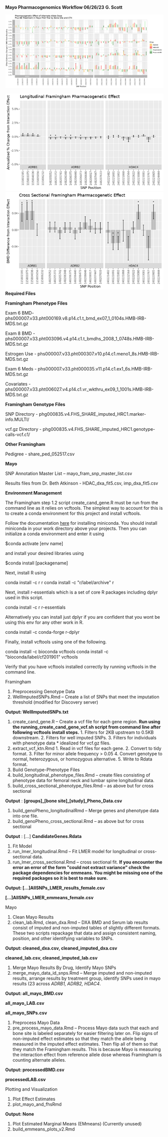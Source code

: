 **Mayo Pharmacogenomics Workflow 06/26/23**
**G. Scott**

![Alt text](https://github.com/GriffinBINF/LaryLabPharmacogenomics/blob/main/plots/mayo_pharmacogenomics.png)

![Alt text](https://github.com/GriffinBINF/LaryLabPharmacogenomics/blob/main/plots/long_fhs_plot.png)
![Alt text](https://github.com/GriffinBINF/LaryLabPharmacogenomics/blob/main/plots/cs_fhs_plot.png)
**Required Files**

**Framingham Phenotype Files**

Exam 6 BMD- phs000007.v33.pht000169.v8.p14.c1.t\_bmd\_ex07\_1\_0104s.HMB-IRB-MDS.txt.gz

Exam 8 BMD - phs000007.v33.pht003096.v4.p14.c1.t\_bmdhs\_2008\_1\_0748s.HMB-IRB-MDS.txt.gz

Estrogen Use - phs000007.v33.pht000307.v10.p14.c1.meno1\_8s.HMB-IRB-MDS.txt.gz

Exam 6 Meds - phs000007.v33.pht000035.v11.p14.c1.ex1\_6s.HMB-IRB-MDS.txt.gz

Covariates - phs000007.v33.pht006027.v4.p14.c1.vr\_wkthru\_ex09\_1\_1001s.HMB-IRB-MDS.txt.gz

**Framingham Genotype Files**

SNP Directory - phg000835.v4.FHS\_SHARE\_imputed\_HRC1.marker-info.MULTI/

vcf.gz Directory - phg000835.v4.FHS\_SHARE\_imputed\_HRC1.genotype-calls-vcf.c1/

**Other Framingham**

Pedigree - share\_ped\_052517.csv

**Mayo**

SNP Annotation Master List – mayo\_fram\_snp\_master\_list.csv

Results files from Dr. Beth Atkinson - HDAC\_dxa\_fit5.csv, imp\_dxa\_fit5.csv

**Environment Management**

The Framingham step 1.2 script create\_cand\_gene.R must be run from the command line as it relies on vcftools. The simplest way to account for this is to create a conda environment for this project and install vcftools.

Follow the documentation [here](https://rc-docs.northeastern.edu/en/latest/software/conda.html) for installing miniconda. You should install miniconda in your work directory above your projects. Then you can initialize a conda environment and enter it using

$conda activate [env name]

and install your desired libraries using

$conda install [packagename]

Next, install R using

conda install -c r r
conda install -c "r/label/archive" r

Next, install r-essentials which is a set of core R packages including dplyr used in this script.

conda install -c r r-essentials

Alternatively you can install just dplyr if you are confident that you wont be using this env for any other work in R.

conda install -c conda-forge r-dplyr

Finally, install vcftools using one of the following.

conda install -c bioconda vcftools
conda install -c "bioconda/label/cf201901" vcftools

Verify that you have vcftools installed correctly by running vcftools in the command line.

Framingham

1. Preprocessing Genotype Data
  1. WellImputedSNPs.Rmd – Create a list of SNPs that meet the imputation threshold (modified for Discovery server)

**Output: WellImputedSNPs.txt**

  1. create\_cand\_gene.R – Create a vcf file for each gene region. **Run using the running\_create\_cand\_gene\_vcf.sh script from command line after following vcftools install steps.**
    1. Filters for 2KB upstream to 0.5KB downstream.
    2. Filters for well imputed SNPs.
    3. Filters for individuals with phenotype data \* idealized for vcf.gz files.
  2. extract\_vcf\_ktn.Rmd
    1. Read in vcf files for each gene.
    2. Convert to tidy format.
    3. Filter for minor allele frequency \> 0.05
    4. Convert genotype to normal, heterozygous, or homozygous alternative.
    5. Write to Rdata format.
1. Build Genotype-Phenotype Files
  1. build\_longitudinal\_phenotype\_files.Rmd – create files consisting of phenotype data for femoral neck and lumbar spine longitudinal data.
  2. build\_cross\_sectional\_phenotype\_files.Rmd – as above but for cross sectional

**Output** : **[groups]\_[bone site]\_[study]\_Pheno\_Data.csv**

  1. build\_genoPheno\_longitudinalRmd – Merge genes and phenotype data into one file.
  2. build\_genoPheno\_cross\_sectional.Rmd – as above but for cross sectional

**Output** : […] **CandidateGenes.Rdata**

1. Fit Model
  1. run\_lmer\_longitudinal.Rmd – Fit LMER model for longitudinal or cross-sectional data.
  2. run\_lmer\_cross\_sectional.Rmd – cross sectional fit. **If you encounter the error an error of the form "could not extract variance" check the package dependencies for emmeans. You might be missing one of the required packages so it is best to make sure.**

**Output: […]AllSNPs\_LMER\_results\_female.csv**

**[…]AllSNPs\_LMER\_emmeans\_female.csv**

Mayo

1. Clean Mayo Results
  1. clean\_lab.Rmd, clean\_dxa.Rmd – DXA BMD and Serum lab results consist of imputed and non-imputed tables of slightly different formats. These two scripts repackage that data and assign consistent naming, position, and other identifying variables to SNPs.

**Output: cleaned\_dxa.csv, cleaned\_imputed\_dxa.csv**

**cleaned\_lab.csv, cleaned\_imputed\_lab.csv**

1. Merge Mayo Results By Drug, Identify Mayo SNPs
  1. merge\_mayo\_data\_id\_snps.Rmd – Merge imputed and non-imputed results, arrange results by treatment group, identify SNPs used in mayo results (23 across _ADRB1, ADRB2, HDAC4_.

**Output: all\_mayo\_BMD.csv**

**all\_mayo\_LAB.csv**

**all\_mayo\_SNPs.csv**

1. Preprocess Mayo Data
  1. pre\_process\_mayo\_data.Rmd – Process Mayo data such that each and bone site is labeled separately for easier filtering later on. Flip signs of non-imputed effect estimates so that they match the allele being measured in the imputed effect estimates. Then flip all of them so that they match the Framingham results. This is because Mayo is measuring the interaction effect from reference allele dose whereas Framingham is counting alternate alleles.

**Output: processedBMD.csv**

**processedLAB.csv**

Plotting and Visualization

1. Plot Effect Estimates
  1. plot\_mayo\_and\_fhsRmd

**Output: None**

1. Plot Estimated Marginal Means (EMmeans) (Currently unused)
  1. build\_emmeans\_plots\_v2.Rmd
